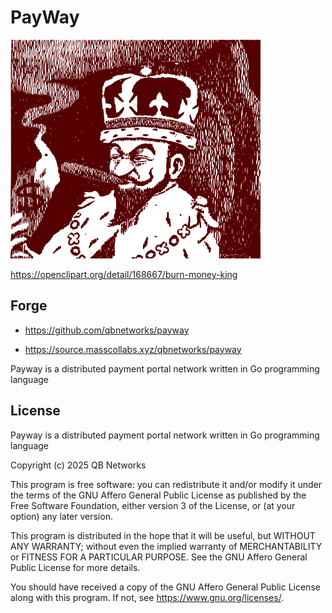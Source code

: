 # PayWay

![Money King](img/168667.png)

https://openclipart.org/detail/168667/burn-money-king

## Forge 

* https://github.com/qbnetworks/payway

* https://source.masscollabs.xyz/qbnetworks/payway

Payway is a distributed payment portal network written in Go programming language 

## License

Payway is a distributed payment portal network written in Go programming language 

Copyright (c) 2025 QB Networks

This program is free software: you can redistribute it and/or modify
it under the terms of the GNU Affero General Public License as published
by the Free Software Foundation, either version 3 of the License, or
(at your option) any later version.

This program is distributed in the hope that it will be useful,
but WITHOUT ANY WARRANTY; without even the implied warranty of
MERCHANTABILITY or FITNESS FOR A PARTICULAR PURPOSE.  See the
GNU Affero General Public License for more details.

You should have received a copy of the GNU Affero General Public License
along with this program.  If not, see <https://www.gnu.org/licenses/>.
